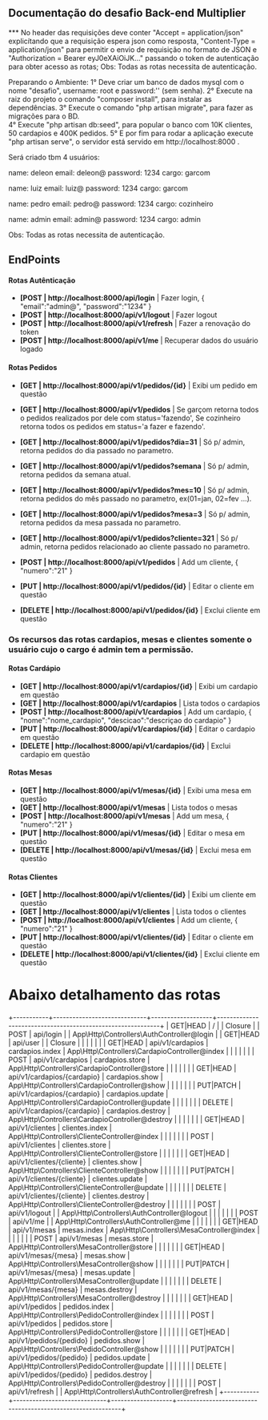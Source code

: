 ## Documentação do desafio Back-end Multiplier

*** No header das requisições deve conter "Accept = application/json" explicítando que a requisição espera json como resposta,
"Content-Type = application/json" para permitir o envio de requisição no formato de JSON e "Authorization = Bearer  eyJ0eXAiOiJK..." passando o token de autenticação para obter acesso as rotas;
Obs: Todas as rotas necessita de autenticação.

Preparando o Ambiente:
1° Deve criar um banco de dados mysql com o nome "desafio", username: root e password:''  (sem senha).
2° Execute na raiz do projeto o comando "composer install", para instalar as dependências.
3° Execute o comando "php artisan migrate", para fazer as migrações para o BD.  
4° Execute "php artisan db:seed", para popular o banco com 10K clientes, 50 cardapios e 400K pedidos.
5° E por fim para rodar a aplicação execute "php artisan serve", o servidor está servido em http://localhost:8000 .

Será criado tbm 4 usuários:
 
name: deleon
email: deleon@
password: 1234
cargo: garcom 

name: luiz
email: luiz@
password: 1234
cargo: garcom 

name: pedro
email: pedro@
password: 1234
cargo: cozinheiro 

name: admin
email: admin@
password: 1234
cargo: admin 

Obs: Todas as rotas necessita de autenticação.

## EndPoints
#### Rotas Autênticação
- **[POST | http://localhost:8000/api/login** | Fazer login, { "email":"admin@", "password":"1234" }
- **[POST | http://localhost:8000/api/v1/logout** | Fazer logout  
- **[POST | http://localhost:8000/api/v1/refresh** | Fazer a renovação do token 
- **[POST | http://localhost:8000/api/v1/me** | Recuperar dados do usuário logado

#### Rotas Pedidos
- **[GET | http://localhost:8000/api/v1/pedidos/{id}**  | Exibi um pedido em questão
- **[GET | http://localhost:8000/api/v1/pedidos**  | Se garçom retorna todos o pedidos realizados por dele com status='fazendo', Se cozinheiro retorna todos os pedidos em status='a fazer e fazendo'.
- **[GET | http://localhost:8000/api/v1/pedidos?dia=31** | Só p/ admin, retorna pedidos do dia passado no parametro.
- **[GET | http://localhost:8000/api/v1/pedidos?semana** | Só p/ admin, retorna pedidos da semana atual.
- **[GET | http://localhost:8000/api/v1/pedidos?mes=10** | Só p/ admin, retorna pedidos do mês passado no parametro, ex(01=jan, 02=fev ...).
- **[GET | http://localhost:8000/api/v1/pedidos?mesa=3** | Só p/ admin, retorna pedidos da mesa passada no parametro.
- **[GET | http://localhost:8000/api/v1/pedidos?cliente=321** | Só p/ admin, retorna pedidos relacionado ao cliente passado no parametro.

- **[POST | http://localhost:8000/api/v1/pedidos** | Add um cliente, { "numero":"21" }  
- **[PUT | http://localhost:8000/api/v1/pedidos/{id}**  | Editar o cliente em questão
- **[DELETE | http://localhost:8000/api/v1/pedidos/{id}** | Exclui cliente em questão

### Os recursos das rotas cardapios, mesas e clientes somente o usuário cujo o cargo é admin tem a permissão.
#### Rotas Cardápio
- **[GET | http://localhost:8000/api/v1/cardapios/{id}**  | Exibi um cardapio em questão
- **[GET | http://localhost:8000/api/v1/cardapios**  | Lista todos o cardapios
- **[POST | http://localhost:8000/api/v1/cardapios** | Add um cardapio, { "nome":"nome_cardapio", "descicao":"descriçao do cardapio" }  
- **[PUT | http://localhost:8000/api/v1/cardapios/{id}**  | Editar o cardapio em questão
- **[DELETE | http://localhost:8000/api/v1/cardapios/{id}** | Exclui cardapio em questão

#### Rotas Mesas
- **[GET | http://localhost:8000/api/v1/mesas/{id}**  | Exibi uma mesa em questão
- **[GET | http://localhost:8000/api/v1/mesas**  | Lista todos o mesas
- **[POST | http://localhost:8000/api/v1/mesas** | Add um mesa, { "numero":"21" }  
- **[PUT | http://localhost:8000/api/v1/mesas/{id}**  | Editar o mesa em questão
- **[DELETE | http://localhost:8000/api/v1/mesas/{id}** | Exclui mesa em questão

#### Rotas Clientes
- **[GET | http://localhost:8000/api/v1/clientes/{id}**  | Exibi um cliente em questão
- **[GET | http://localhost:8000/api/v1/clientes**  | Lista todos o clientes
- **[POST | http://localhost:8000/api/v1/clientes** | Add um cliente, { "numero":"21" }  
- **[PUT | http://localhost:8000/api/v1/clientes/{id}**  | Editar o cliente em questão
- **[DELETE | http://localhost:8000/api/v1/clientes/{id}** | Exclui cliente em questão


# Abaixo detalhamento das rotas
+-----------+-----------------------------+-------------------+------------------------------------------------------------+
| GET|HEAD  | /                           |                   | Closure                                                    | 
| POST      | api/login                   |                   | App\Http\Controllers\AuthController@login                  | 
| GET|HEAD  | api/user                    |                   | Closure                                                    | 
|           |                             |                   |                                                            | 
| GET|HEAD  | api/v1/cardapios            | cardapios.index   | App\Http\Controllers\CardapioController@index              | 
|           |                             |                   |                                                            | 
| POST      | api/v1/cardapios            | cardapios.store   | App\Http\Controllers\CardapioController@store              | 
|           |                             |                   |                                                            | 
| GET|HEAD  | api/v1/cardapios/{cardapio} | cardapios.show    | App\Http\Controllers\CardapioController@show               | 
|           |                             |                   |                                                            | 
| PUT|PATCH | api/v1/cardapios/{cardapio} | cardapios.update  | App\Http\Controllers\CardapioController@update             | 
|           |                             |                   |                                                            | 
| DELETE    | api/v1/cardapios/{cardapio} | cardapios.destroy | App\Http\Controllers\CardapioController@destroy            |
|           |                             |                   |                                                            | 
| GET|HEAD  | api/v1/clientes             | clientes.index    | App\Http\Controllers\ClienteController@index               | 
|           |                             |                   |                                                            | 
| POST      | api/v1/clientes             | clientes.store    | App\Http\Controllers\ClienteController@store               | 
|           |                             |                   |                                                            | 
| GET|HEAD  | api/v1/clientes/{cliente}   | clientes.show     | App\Http\Controllers\ClienteController@show                | 
|           |                             |                   |                                                            | 
| PUT|PATCH | api/v1/clientes/{cliente}   | clientes.update   | App\Http\Controllers\ClienteController@update              | 
|           |                             |                   |                                                            | 
| DELETE    | api/v1/clientes/{cliente}   | clientes.destroy  | App\Http\Controllers\ClienteController@destroy             | 
|           |                             |                   |                                                            | 
| POST      | api/v1/logout               |                   | App\Http\Controllers\AuthController@logout                 | 
|           |                             |                   |                                                            | 
| POST      | api/v1/me                   |                   | App\Http\Controllers\AuthController@me                     | 
|           |                             |                   |                                                            | 
| GET|HEAD  | api/v1/mesas                | mesas.index       | App\Http\Controllers\MesaController@index                  | 
|           |                             |                   |                                                            | 
| POST      | api/v1/mesas                | mesas.store       | App\Http\Controllers\MesaController@store                  | 
|           |                             |                   |                                                            | 
| GET|HEAD  | api/v1/mesas/{mesa}         | mesas.show        | App\Http\Controllers\MesaController@show                   | 
|           |                             |                   |                                                            | 
| PUT|PATCH | api/v1/mesas/{mesa}         | mesas.update      | App\Http\Controllers\MesaController@update                 |
|           |                             |                   |                                                            | 
| DELETE    | api/v1/mesas/{mesa}         | mesas.destroy     | App\Http\Controllers\MesaController@destroy                | 
|           |                             |                   |                                                            | 
| GET|HEAD  | api/v1/pedidos              | pedidos.index     | App\Http\Controllers\PedidoController@index                | 
|           |                             |                   |                                                            | 
| POST      | api/v1/pedidos              | pedidos.store     | App\Http\Controllers\PedidoController@store                | 
|           |                             |                   |                                                            | 
| GET|HEAD  | api/v1/pedidos/{pedido}     | pedidos.show      | App\Http\Controllers\PedidoController@show                 | 
|           |                             |                   |                                                            | 
| PUT|PATCH | api/v1/pedidos/{pedido}     | pedidos.update    | App\Http\Controllers\PedidoController@update               | 
|           |                             |                   |                                                            | 
| DELETE    | api/v1/pedidos/{pedido}     | pedidos.destroy   | App\Http\Controllers\PedidoController@destroy              | 
|           |                             |                   |                                                            |
| POST      | api/v1/refresh              |                   | App\Http\Controllers\AuthController@refresh                | 
+-----------+-----------------------------+-------------------+------------------------------------------------------------+